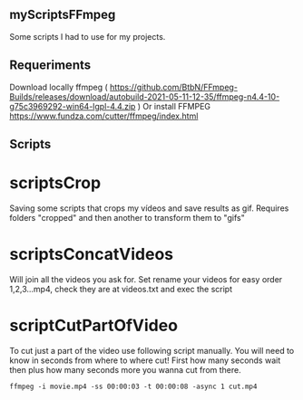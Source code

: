 ## myScriptsFFmpeg

Some scripts I had to use for my projects. 

## Requeriments
Download locally ffmpeg ( https://github.com/BtbN/FFmpeg-Builds/releases/download/autobuild-2021-05-11-12-35/ffmpeg-n4.4-10-g75c3969292-win64-lgpl-4.4.zip )
Or install FFMPEG https://www.fundza.com/cutter/ffmpeg/index.html

## Scripts

# scriptsCrop
Saving some scripts that crops my vídeos and save results as gif. Requires folders "cropped" and then another to transform them to "gifs" 

# scriptsConcatVideos
Will join all the videos you ask for. 
Set rename your videos for easy order 1,2,3...mp4, check they are at videos.txt and exec the script 

# scriptCutPartOfVideo
To cut just a part of the video use following script manually. 
You will need to know in seconds from where to where cut! First how many seconds wait then plus how many seconds more you wanna cut from there. 

```ffmpeg -i movie.mp4 -ss 00:00:03 -t 00:00:08 -async 1 cut.mp4```

